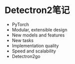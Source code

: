 # Detectron2笔记

+ PyTorch
+ Modular, extensible design
+ New models and features
+ New tasks
+ Implementation quality
+ Speed and scalability
+ Detectron2go

